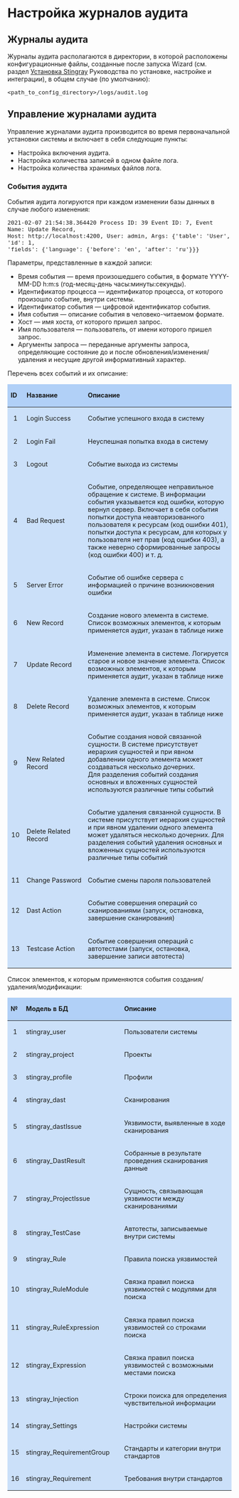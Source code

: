 # Настройка журналов аудита

  <h2><a name="_Toc80613864">Журналы аудита</a></h2>
  <p>Журналы аудита располагаются в директории, в которой расположены конфигурационные файлы, созданные после запуска Wizard (см. раздел <a href="Ustanovka_Stingray.htm" title="Установка Stingray">Установка Stingray</a> Руководства по установке, настройке и интеграции), в общем случае (по умолчанию):</p>
  <pre class="language-java"><code class="language-java"><span style="font-size:0.8rem;">&lt;path_to_config_directory&gt;/logs/audit.log</span></code></pre>
  <div>
    <h2><a name="_Toc80613865">Управление журналами аудита</a></h2>
  </div>
  <p>Управление журналами аудита производится во время первоначальной установки системы и включает в себя следующие пункты:</p>
  <ul class="Disc">
    <li>Настройка включения аудита.</li>
    <li>Настройка количества записей в одном файле лога.</li>
    <li>Настройка количества хранимых файлов лога.</li>
  </ul>
  <h3><a name="_Toc80613866">События аудита</a></h3>
  <p>События аудита логируются при каждом изменении базы данных в случае любого изменения:</p>
  <pre class="language-java"><code class="language-java"><span style="font-size:0.8rem">2021-02-07 21:54:38.364420 Process ID: 39 Event ID: 7, Event Name: Update Record,
Host: http://localhost:4200, User: admin, Args: {&#39;table&#39;: &#39;User&#39;, &#39;id&#39;: 1,
&#39;fields&#39;: {&#39;language&#39;: {&#39;before&#39;: &#39;en&#39;, &#39;after&#39;: &#39;ru&#39;}}}</span></code></pre>
  <p>Параметры, представленные в каждой записи:</p>
  <ul>
    <li>Время события — время произошедшего события, в формате YYYY-MM-DD h:m:s (год-месяц-день часы:минуты:секунды).</li>
    <li>Идентификатор процесса — идентификатор процесса, от которого произошло событие, внутри системы.</li>
    <li>Идентификатор события — цифровой идентификатор события.</li>
    <li>Имя события — описание события в человеко-читаемом формате.</li>
    <li>Хост — имя хоста, от которого пришел запрос.</li>
    <li>Имя пользователя — пользователь, от имени которого пришел запрос.</li>
    <li>Аргументы запроса — переданные аргументы запроса, определяющие состояние до и после обновления/изменения/удаления и несущие другой информативный характер.</li>
  </ul>
  <p>Перечень всех событий и их описание:</p>
  <table class="thickhdrevenrows" style="width: 100%;">
    <colgroup>
      <col style="width: 45px;" />
      <col style="width: 309px;" />
      <col style="width: 835px;" />
    </colgroup>
    <thead>
      <tr>
        <td style="font-size: 0.9rem;background-color: rgba(0, 105, 230, 0.30);border-width: 3px;border-color: rgb(255, 255, 255)">
          <p><strong>ID</strong></p>
        </td>
        <td style="font-size: 0.9rem;background-color: rgba(0, 105, 230, 0.30);border-width: 3px;border-color: rgb(255, 255, 255)">
          <p><strong>Название<span></span></strong></p>
        </td>
        <td style="font-size: 0.9rem;background-color: rgba(0, 105, 230, 0.30);border-width: 3px;border-color: rgb(255, 255, 255)">
          <p><strong>Описание<span></span></strong></p>
        </td>
      </tr>
    </thead>
    <tbody>
      <tr>
        <td style="font-size: 0.9rem;background-color: rgba(0, 105, 230, 0.20);border-width: 3px;border-color: rgb(255, 255, 255);text-align: center">
          <p>1</p>
        </td>
        <td style="text-align: left;font-size: 0.9rem;background-color: rgba(0, 105, 230, 0.20);border-width: 3px;border-color: rgb(255, 255, 255)">
          <p>Login Success</p>
        </td>
        <td style="text-align: left;font-size: 0.9rem;background-color: rgba(0, 105, 230, 0.20);border-width: 3px;border-color: rgb(255, 255, 255)">
          <p>Событие успешного входа в систему</p>
        </td>
      </tr>
      <tr>
        <td style="font-size: 0.9rem;background-color: rgba(0, 105, 230, 0.20);border-width: 3px;border-color: rgb(255, 255, 255);text-align: center">
          <p>2</p>
        </td>
        <td style="font-size: 0.9rem;background-color: rgba(0, 105, 230, 0.20);border-width: 3px;border-color: rgb(255, 255, 255)">
          <p>Login Fail</p>
        </td>
        <td style="font-size: 0.9rem;background-color: rgba(0, 105, 230, 0.20);border-width: 3px;border-color: rgb(255, 255, 255)">
          <p>Неуспешная попытка входа в систему</p>
        </td>
      </tr>
      <tr>
        <td style="font-size: 0.9rem;background-color: rgba(0, 105, 230, 0.20);border-width: 3px;border-color: rgb(255, 255, 255);text-align: center">
          <p>3</p>
        </td>
        <td style="font-size: 0.9rem;background-color: rgba(0, 105, 230, 0.20);border-width: 3px;border-color: rgb(255, 255, 255)">
          <p>Logout</p>
        </td>
        <td style="font-size: 0.9rem;background-color: rgba(0, 105, 230, 0.20);border-width: 3px;border-color: rgb(255, 255, 255)">
          <p>Событие выхода из системы</p>
        </td>
      </tr>
      <tr>
        <td style="font-size: 0.9rem;background-color: rgba(0, 105, 230, 0.20);border-width: 3px;border-color: rgb(255, 255, 255);text-align: center">
          <p>4</p>
        </td>
        <td style="font-size: 0.9rem;background-color: rgba(0, 105, 230, 0.20);border-width: 3px;border-color: rgb(255, 255, 255)">
          <p>Bad Request</p>
        </td>
        <td style="font-size: 0.9rem;background-color: rgba(0, 105, 230, 0.20);border-width: 3px;border-color: rgb(255, 255, 255)">
          <p>Событие, определяющее неправильное обращение к системе. В информации события указывается код ошибки, которую вернул сервер. Включает в себя события попытки доступа неавторизованного пользователя к ресурсам (код ошибки 401), попытки доступа к ресурсам, для которых у пользователя нет прав (код ошибки 403), а также неверно сформированные запросы (код ошибки 400) и т. д.</p>
        </td>
      </tr>
      <tr>
        <td style="font-size: 0.9rem;background-color: rgba(0, 105, 230, 0.20);border-width: 3px;border-color: rgb(255, 255, 255);text-align: center">
          <p>5</p>
        </td>
        <td style="font-size: 0.9rem;background-color: rgba(0, 105, 230, 0.20);border-width: 3px;border-color: rgb(255, 255, 255)">
          <p>Server Error</p>
        </td>
        <td style="font-size: 0.9rem;background-color: rgba(0, 105, 230, 0.20);border-width: 3px;border-color: rgb(255, 255, 255)">
          <p>Событие об ошибке сервера с информацией о причине возникновения ошибки</p>
        </td>
      </tr>
      <tr>
        <td style="font-size: 0.9rem;background-color: rgba(0, 105, 230, 0.20);border-width: 3px;border-color: rgb(255, 255, 255);text-align: center">
          <p>6</p>
        </td>
        <td style="font-size: 0.9rem;background-color: rgba(0, 105, 230, 0.20);border-width: 3px;border-color: rgb(255, 255, 255)">
          <p>New Record</p>
        </td>
        <td style="font-size: 0.9rem;background-color: rgba(0, 105, 230, 0.20);border-width: 3px;border-color: rgb(255, 255, 255)">
          <p>Создание нового элемента в системе. Список возможных элементов, к которым применяется аудит, указан в таблице ниже</p>
        </td>
      </tr>
      <tr>
        <td style="font-size: 0.9rem;background-color: rgba(0, 105, 230, 0.20);border-width: 3px;border-color: rgb(255, 255, 255);text-align: center">
          <p>7</p>
        </td>
        <td style="font-size: 0.9rem;background-color: rgba(0, 105, 230, 0.20);border-width: 3px;border-color: rgb(255, 255, 255)">
          <p>Update Record</p>
        </td>
        <td style="font-size: 0.9rem;background-color: rgba(0, 105, 230, 0.20);border-width: 3px;border-color: rgb(255, 255, 255)">
          <p>Изменение элемента в системе. Логируется старое и новое значение элемента. Список возможных элементов, к которым применяется аудит, указан в таблице ниже</p>
        </td>
      </tr>
      <tr>
        <td style="font-size: 0.9rem;background-color: rgba(0, 105, 230, 0.20);border-width: 3px;border-color: rgb(255, 255, 255);text-align: center">
          <p>8</p>
        </td>
        <td style="font-size: 0.9rem;background-color: rgba(0, 105, 230, 0.20);border-width: 3px;border-color: rgb(255, 255, 255)">
          <p>Delete Record</p>
        </td>
        <td style="font-size: 0.9rem;background-color: rgba(0, 105, 230, 0.20);border-width: 3px;border-color: rgb(255, 255, 255)">
          <p>Удаление элемента в системе. Список возможных элементов, к которым применяется аудит, указан в таблице ниже</p>
        </td>
      </tr>
      <tr>
        <td style="font-size: 0.9rem;background-color: rgba(0, 105, 230, 0.20);border-width: 3px;border-color: rgb(255, 255, 255);text-align: center">
          <p>9</p>
        </td>
        <td style="font-size: 0.9rem;background-color: rgba(0, 105, 230, 0.20);border-width: 3px;border-color: rgb(255, 255, 255)">
          <p>New Related Record</p>
        </td>
        <td style="font-size: 0.9rem;background-color: rgba(0, 105, 230, 0.20);border-width: 3px;border-color: rgb(255, 255, 255)">
          <p>Событие создания новой связанной сущности. В системе присутствует иерархия сущностей и при явном добавлении одного элемента может создаваться несколько дочерних.<br />
            Для разделения событий создания основных и вложенных сущностей используются различные типы событий</p>
        </td>
      </tr>
      <tr>
        <td style="font-size: 0.9rem;background-color: rgba(0, 105, 230, 0.20);border-width: 3px;border-color: rgb(255, 255, 255);text-align: center">
          <p>10</p>
        </td>
        <td style="font-size: 0.9rem;background-color: rgba(0, 105, 230, 0.20);border-width: 3px;border-color: rgb(255, 255, 255)">
          <p>Delete Related Record</p>
        </td>
        <td style="font-size: 0.9rem;background-color: rgba(0, 105, 230, 0.20);border-width: 3px;border-color: rgb(255, 255, 255)">
          <p>Событие удаления связанной сущности. В системе присутствует иерархия сущностей и при явном удалении одного элемента может удаляться несколько дочерних. Для разделения событий удаления основных и вложенных сущностей используются различные типы событий</p>
        </td>
      </tr>
      <tr>
        <td style="font-size: 0.9rem;background-color: rgba(0, 105, 230, 0.20);border-width: 3px;border-color: rgb(255, 255, 255);text-align: center">
          <p>11</p>
        </td>
        <td style="font-size: 0.9rem;background-color: rgba(0, 105, 230, 0.20);border-width: 3px;border-color: rgb(255, 255, 255)">
          <p>Change Password</p>
        </td>
        <td style="font-size: 0.9rem;background-color: rgba(0, 105, 230, 0.20);border-width: 3px;border-color: rgb(255, 255, 255)">
          <p>Событие смены пароля пользователей</p>
        </td>
      </tr>
      <tr>
        <td style="font-size: 0.9rem;background-color: rgba(0, 105, 230, 0.20);border-width: 3px;border-color: rgb(255, 255, 255);text-align: center">
          <p>12</p>
        </td>
        <td style="font-size: 0.9rem;background-color: rgba(0, 105, 230, 0.20);border-width: 3px;border-color: rgb(255, 255, 255)">
          <p>Dast Action</p>
        </td>
        <td style="font-size: 0.9rem;background-color: rgba(0, 105, 230, 0.20);border-width: 3px;border-color: rgb(255, 255, 255)">
          <p>Событие совершения операций со сканированиями (запуск, остановка, завершение сканирования)</p>
        </td>
      </tr>
      <tr>
        <td style="font-size: 0.9rem;background-color: rgba(0, 105, 230, 0.20);border-width: 3px;border-color: rgb(255, 255, 255);text-align: center">
          <p>13</p>
        </td>
        <td style="font-size: 0.9rem;background-color: rgba(0, 105, 230, 0.20);border-width: 3px;border-color: rgb(255, 255, 255)">
          <p>Testcase Action</p>
        </td>
        <td style="font-size: 0.9rem;background-color: rgba(0, 105, 230, 0.20);border-width: 3px;border-color: rgb(255, 255, 255)">
          <p>Событие совершения операций с автотестами (запуск, остановка, завершение записи автотеста)</p>
        </td>
      </tr>
    </tbody>
  </table>
  <p>Список элементов, к которым применяются события создания/удаления/модификации:</p>
  <table class="thickhdrevenrows" style="width: 100%;text-align: left">
    <colgroup>
      <col style="width: 41px;" />
      <col style="width: 314px;" />
      <col style="width: 834px;" />
    </colgroup>
    <thead>
      <tr>
        <td style="font-size: 0.9rem;background-color: rgba(0, 105, 230, 0.30);border-width: 3px;border-color: rgb(255, 255, 255)">
          <p><strong>№</strong></p>
        </td>
        <td style="font-size: 0.9rem;background-color: rgba(0, 105, 230, 0.30);border-width: 3px;border-color: rgb(255, 255, 255)">
          <p><strong>Модель в БД</strong></p>
        </td>
        <td style="font-size: 0.9rem;background-color: rgba(0, 105, 230, 0.30);border-width: 3px;border-color: rgb(255, 255, 255)">
          <p><strong>Описание</strong></p>
        </td>
      </tr>
    </thead>
    <tbody>
      <tr>
        <td style="text-align: center;font-size: 0.9rem;background-color: rgba(0, 105, 230, 0.20);border-width: 3px;border-color: rgb(255, 255, 255)">
          <p>1</p>
        </td>
        <td style="text-align: left;font-size: 0.9rem;background-color: rgba(0, 105, 230, 0.20);border-width: 3px;border-color: rgb(255, 255, 255)">
          <p>stingray_user</p>
        </td>
        <td style="text-align: left;font-size: 0.9rem;background-color: rgba(0, 105, 230, 0.20);border-width: 3px;border-color: rgb(255, 255, 255)">
          <p>Пользователи системы</p>
        </td>
      </tr>
      <tr>
        <td style="font-size: 0.9rem;background-color: rgba(0, 105, 230, 0.20);border-width: 3px;border-color: rgb(255, 255, 255);text-align: center">
          <p>2</p>
        </td>
        <td style="font-size: 0.9rem;background-color: rgba(0, 105, 230, 0.20);border-width: 3px;border-color: rgb(255, 255, 255)">
          <p>stingray_project</p>
        </td>
        <td style="font-size: 0.9rem;background-color: rgba(0, 105, 230, 0.20);border-width: 3px;border-color: rgb(255, 255, 255)">
          <p>Проекты</p>
        </td>
      </tr>
      <tr>
        <td style="font-size: 0.9rem;background-color: rgba(0, 105, 230, 0.20);border-width: 3px;border-color: rgb(255, 255, 255);text-align: center">
          <p>3</p>
        </td>
        <td style="font-size: 0.9rem;background-color: rgba(0, 105, 230, 0.20);border-width: 3px;border-color: rgb(255, 255, 255)">
          <p>stingray_profile</p>
        </td>
        <td style="font-size: 0.9rem;background-color: rgba(0, 105, 230, 0.20);border-width: 3px;border-color: rgb(255, 255, 255)">
          <p>Профили</p>
        </td>
      </tr>
      <tr>
        <td style="font-size: 0.9rem;background-color: rgba(0, 105, 230, 0.20);border-width: 3px;border-color: rgb(255, 255, 255);text-align: center">
          <p>4</p>
        </td>
        <td style="font-size: 0.9rem;background-color: rgba(0, 105, 230, 0.20);border-width: 3px;border-color: rgb(255, 255, 255)">
          <p>stingray_dast</p>
        </td>
        <td style="font-size: 0.9rem;background-color: rgba(0, 105, 230, 0.20);border-width: 3px;border-color: rgb(255, 255, 255)">
          <p>Сканирования</p>
        </td>
      </tr>
      <tr>
        <td style="font-size: 0.9rem;background-color: rgba(0, 105, 230, 0.20);border-width: 3px;border-color: rgb(255, 255, 255);text-align: center">
          <p>5</p>
        </td>
        <td style="font-size: 0.9rem;background-color: rgba(0, 105, 230, 0.20);border-width: 3px;border-color: rgb(255, 255, 255)">
          <p>stingray_dastIssue</p>
        </td>
        <td style="font-size: 0.9rem;background-color: rgba(0, 105, 230, 0.20);border-width: 3px;border-color: rgb(255, 255, 255)">
          <p>Уязвимости, выявленные в ходе сканирования</p>
        </td>
      </tr>
      <tr>
        <td style="font-size: 0.9rem;background-color: rgba(0, 105, 230, 0.20);border-width: 3px;border-color: rgb(255, 255, 255);text-align: center">
          <p>
            <w:sdt docparttype="Watermarks" id="1331103090" sdtdocpart="t"></w:sdt>6
          </p>
        </td>
        <td style="font-size: 0.9rem;background-color: rgba(0, 105, 230, 0.20);border-width: 3px;border-color: rgb(255, 255, 255)">
          <p>stingray_DastResult</p>
        </td>
        <td style="font-size: 0.9rem;background-color: rgba(0, 105, 230, 0.20);border-width: 3px;border-color: rgb(255, 255, 255)">
          <p>Собранные в результате проведения сканирования данные</p>
        </td>
      </tr>
      <tr>
        <td style="font-size: 0.9rem;background-color: rgba(0, 105, 230, 0.20);border-width: 3px;border-color: rgb(255, 255, 255);text-align: center">
          <p>7</p>
        </td>
        <td style="font-size: 0.9rem;background-color: rgba(0, 105, 230, 0.20);border-width: 3px;border-color: rgb(255, 255, 255)">
          <p>stingray_ProjectIssue</p>
        </td>
        <td style="font-size: 0.9rem;background-color: rgba(0, 105, 230, 0.20);border-width: 3px;border-color: rgb(255, 255, 255)">
          <p>Сущность, связывающая уязвимости между сканированиями</p>
        </td>
      </tr>
      <tr>
        <td style="font-size: 0.9rem;background-color: rgba(0, 105, 230, 0.20);border-width: 3px;border-color: rgb(255, 255, 255);text-align: center">
          <p>8</p>
        </td>
        <td style="font-size: 0.9rem;background-color: rgba(0, 105, 230, 0.20);border-width: 3px;border-color: rgb(255, 255, 255)">
          <p>stingray_TestCase</p>
        </td>
        <td style="font-size: 0.9rem;background-color: rgba(0, 105, 230, 0.20);border-width: 3px;border-color: rgb(255, 255, 255)">
          <p>Автотесты, записываемые внутри системы</p>
        </td>
      </tr>
      <tr>
        <td style="font-size: 0.9rem;background-color: rgba(0, 105, 230, 0.20);border-width: 3px;border-color: rgb(255, 255, 255);text-align: center">
          <p>9</p>
        </td>
        <td style="font-size: 0.9rem;background-color: rgba(0, 105, 230, 0.20);border-width: 3px;border-color: rgb(255, 255, 255)">
          <p>stingray_Rule</p>
        </td>
        <td style="font-size: 0.9rem;background-color: rgba(0, 105, 230, 0.20);border-width: 3px;border-color: rgb(255, 255, 255)">
          <p>Правила поиска уязвимостей</p>
        </td>
      </tr>
      <tr>
        <td style="font-size: 0.9rem;background-color: rgba(0, 105, 230, 0.20);border-width: 3px;border-color: rgb(255, 255, 255);text-align: center">
          <p>10</p>
        </td>
        <td style="font-size: 0.9rem;background-color: rgba(0, 105, 230, 0.20);border-width: 3px;border-color: rgb(255, 255, 255)">
          <p>stingray_RuleModule</p>
        </td>
        <td style="font-size: 0.9rem;background-color: rgba(0, 105, 230, 0.20);border-width: 3px;border-color: rgb(255, 255, 255)">
          <p>Связка правил поиска уязвимостей с модулями для поиска</p>
        </td>
      </tr>
      <tr>
        <td style="font-size: 0.9rem;background-color: rgba(0, 105, 230, 0.20);border-width: 3px;border-color: rgb(255, 255, 255);text-align: center">
          <p>11</p>
        </td>
        <td style="font-size: 0.9rem;background-color: rgba(0, 105, 230, 0.20);border-width: 3px;border-color: rgb(255, 255, 255)">
          <p>stingray_RuleExpression</p>
        </td>
        <td style="font-size: 0.9rem;background-color: rgba(0, 105, 230, 0.20);border-width: 3px;border-color: rgb(255, 255, 255)">
          <p>Связка правил поиска уязвимостей со строками поиска</p>
        </td>
      </tr>
      <tr>
        <td style="font-size: 0.9rem;background-color: rgba(0, 105, 230, 0.20);border-width: 3px;border-color: rgb(255, 255, 255);text-align: center">
          <p>12</p>
        </td>
        <td style="font-size: 0.9rem;background-color: rgba(0, 105, 230, 0.20);border-width: 3px;border-color: rgb(255, 255, 255)">
          <p>stingray_Expression</p>
        </td>
        <td style="font-size: 0.9rem;background-color: rgba(0, 105, 230, 0.20);border-width: 3px;border-color: rgb(255, 255, 255)">
          <p>Связка правил поиска уязвимостей с возможными местами поиска</p>
        </td>
      </tr>
      <tr>
        <td style="font-size: 0.9rem;background-color: rgba(0, 105, 230, 0.20);border-width: 3px;border-color: rgb(255, 255, 255);text-align: center">
          <p>13</p>
        </td>
        <td style="font-size: 0.9rem;background-color: rgba(0, 105, 230, 0.20);border-width: 3px;border-color: rgb(255, 255, 255)">
          <p>stingray_Injection</p>
        </td>
        <td style="font-size: 0.9rem;background-color: rgba(0, 105, 230, 0.20);border-width: 3px;border-color: rgb(255, 255, 255)">
          <p>Строки поиска для определения чувствительной информации</p>
        </td>
      </tr>
      <tr>
        <td style="font-size: 0.9rem;background-color: rgba(0, 105, 230, 0.20);border-width: 3px;border-color: rgb(255, 255, 255);text-align: center">
          <p>14</p>
        </td>
        <td style="font-size: 0.9rem;background-color: rgba(0, 105, 230, 0.20);border-width: 3px;border-color: rgb(255, 255, 255)">
          <p>stingray_Settings</p>
        </td>
        <td style="font-size: 0.9rem;background-color: rgba(0, 105, 230, 0.20);border-width: 3px;border-color: rgb(255, 255, 255)">
          <p>Настройки системы</p>
        </td>
      </tr>
      <tr>
        <td style="font-size: 0.9rem;background-color: rgba(0, 105, 230, 0.20);border-width: 3px;border-color: rgb(255, 255, 255);text-align: center">
          <p>15</p>
        </td>
        <td style="font-size: 0.9rem;background-color: rgba(0, 105, 230, 0.20);border-width: 3px;border-color: rgb(255, 255, 255)">
          <p>stingray_RequirementGroup</p>
        </td>
        <td style="font-size: 0.9rem;background-color: rgba(0, 105, 230, 0.20);border-width: 3px;border-color: rgb(255, 255, 255)">
          <p>Стандарты и категории внутри стандартов</p>
        </td>
      </tr>
      <tr>
        <td style="font-size: 0.9rem;background-color: rgba(0, 105, 230, 0.20);border-width: 3px;border-color: rgb(255, 255, 255);text-align: center">
          <p>16</p>
        </td>
        <td style="font-size: 0.9rem;background-color: rgba(0, 105, 230, 0.20);border-width: 3px;border-color: rgb(255, 255, 255)">
          <p>stingray_Requirement</p>
        </td>
        <td style="font-size: 0.9rem;background-color: rgba(0, 105, 230, 0.20);border-width: 3px;border-color: rgb(255, 255, 255)">
          <p>Требования внутри стандартов</p>
        </td>
      </tr>
    </tbody>
  </table>
  <p> </p>
</body>
</html>